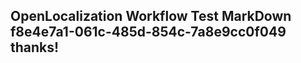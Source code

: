 <properties
ms.topic="hero-topic"
ms.test1="hero-topic"
ms.test2="test"/>

## OpenLocalization Workflow Test MarkDown f8e4e7a1-061c-485d-854c-7a8e9cc0f049 thanks!
